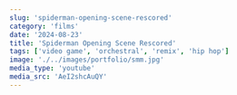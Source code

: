 ```yaml
---
slug: 'spiderman-opening-scene-rescored'
category: 'films'
date: '2024-08-23'
title: 'Spiderman Opening Scene Rescored'
tags: ['video game', 'orchestral', 'remix', 'hip hop']
image: './../images/portfolio/smm.jpg'
media_type: 'youtube'
media_src: 'AeI2shcAuQY'
---
```

